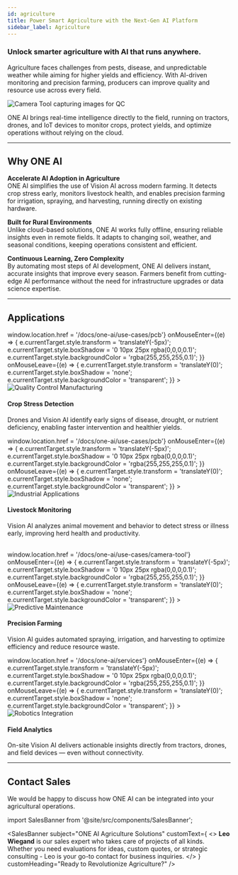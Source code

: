 ```yaml
---
id: agriculture
title: Power Smart Agriculture with the Next-Gen AI Platform
sidebar_label: Agriculture
---
```


### Unlock smarter agriculture with AI that runs anywhere.

Agriculture faces challenges from pests, disease, and unpredictable weather while aiming for higher yields and efficiency. With AI-driven monitoring and precision farming, producers can improve quality and resource use across every field.


<div style={{display:'flex', justifyContent:'center', margin:'20px 0'}}>
  <img src="/img/ai/one_ai_plugin/industries/Landwirtschaft(1).jpg" alt="Camera Tool capturing images for QC" style={{maxHeight:'320px', borderRadius:'8px'}} />
</div>

ONE AI brings real-time intelligence directly to the field, running on tractors, drones, and IoT devices to monitor crops, protect yields, and optimize operations without relying on the cloud.

---
## Why ONE AI

**Accelerate AI Adoption in Agriculture**  
ONE AI simplifies the use of Vision AI across modern farming. It detects crop stress early, monitors livestock health, and enables precision farming for irrigation, spraying, and harvesting, running directly on existing hardware.

**Built for Rural Environments**  
Unlike cloud-based solutions, ONE AI works fully offline, ensuring reliable insights even in remote fields. It adapts to changing soil, weather, and seasonal conditions, keeping operations consistent and efficient.

**Continuous Learning, Zero Complexity**  
By automating most steps of AI development, ONE AI delivers instant, accurate insights that improve every season. Farmers benefit from cutting-edge AI performance without the need for infrastructure upgrades or data science expertise.



---

## Applications

<div style={{display:'flex', justifyContent:'center', gap:'20px', margin:'20px 0', flexWrap:'wrap'}}>
  <div 
    style={{
      flex:'1', 
      minWidth:'280px', 
      textAlign:'center', 
      cursor:'pointer', 
      transition:'transform 0.3s ease, box-shadow 0.3s ease, background-color 0.3s ease', 
      padding:'15px', 
      borderRadius:'12px',
      backgroundColor:'transparent',
      ':hover': {
        transform:'translateY(-5px)', 
        boxShadow:'0 10px 25px rgba(0,0,0,0.1)',
        backgroundColor:'rgba(255,255,255,0.3)'
      }
    }}
    onClick={() => window.location.href = '/docs/one-ai/use-cases/pcb'}
    onMouseEnter={(e) => {
      e.currentTarget.style.transform = 'translateY(-5px)';
      e.currentTarget.style.boxShadow = '0 10px 25px rgba(0,0,0,0.1)';
      e.currentTarget.style.backgroundColor = 'rgba(255,255,255,0.1)';
    }}
    onMouseLeave={(e) => {
      e.currentTarget.style.transform = 'translateY(0)';
      e.currentTarget.style.boxShadow = 'none';
      e.currentTarget.style.backgroundColor = 'transparent';
    }}
  >
    <img src="/img/ai/one_ai_plugin/industries/CropStress.jpg" alt="Quality Control Manufacturing" style={{maxHeight:'320px', borderRadius:'8px', width:'100%'}} />
    <h4 style={{marginTop:'10px', marginBottom:'5px'}}>Crop Stress Detection</h4>
    <p style={{fontSize:'14px', color:'#787878ff', margin:'0', fontWeight:'bold'}}>Drones and Vision AI identify early signs of disease, drought, or nutrient deficiency, enabling faster intervention and healthier yields.</p>
  </div>
  <div 
    style={{
      flex:'1', 
      minWidth:'280px', 
      textAlign:'center', 
      cursor:'pointer', 
      transition:'transform 0.3s ease, box-shadow 0.3s ease, background-color 0.3s ease', 
      padding:'15px', 
      borderRadius:'12px',
      backgroundColor:'transparent',
      ':hover': {
        transform:'translateY(-5px)', 
        boxShadow:'0 10px 25px rgba(0,0,0,0.1)',
        backgroundColor:'rgba(255,255,255,0.3)'
      }
    }}
    onClick={() => window.location.href = '/docs/one-ai/use-cases/pcb'}
    onMouseEnter={(e) => {
      e.currentTarget.style.transform = 'translateY(-5px)';
      e.currentTarget.style.boxShadow = '0 10px 25px rgba(0,0,0,0.1)';
      e.currentTarget.style.backgroundColor = 'rgba(255,255,255,0.1)';
    }}
    onMouseLeave={(e) => {
      e.currentTarget.style.transform = 'translateY(0)';
      e.currentTarget.style.boxShadow = 'none';
      e.currentTarget.style.backgroundColor = 'transparent';
    }}
  >
    <img src="/img/ai/one_ai_plugin/industries/livestockmonitoring.jpg" alt="Industrial Applications" style={{maxHeight:'320px', borderRadius:'8px', width:'100%'}} />
    <h4 style={{marginTop:'10px', marginBottom:'5px'}}>Livestock Monitoring</h4>
    <p style={{fontSize:'14px', color:'#787878ff', margin:'0', fontWeight:'bold'}}>Vision AI analyzes animal movement and behavior to detect stress or illness early, improving herd health and productivity.</p>
  </div>
</div>
<br />
<div style={{display:'flex', justifyContent:'center', gap:'20px', margin:'20px 0', flexWrap:'wrap'}}>
  <div 
    style={{
      flex:'1', 
      minWidth:'280px', 
      textAlign:'center', 
      cursor:'pointer', 
      transition:'transform 0.3s ease, box-shadow 0.3s ease, background-color 0.3s ease', 
      padding:'15px', 
      borderRadius:'12px',
      backgroundColor:'transparent',
      ':hover': {
        transform:'translateY(-5px)', 
        boxShadow:'0 10px 25px rgba(0,0,0,0.1)',
        backgroundColor:'rgba(255,255,255,0.3)'
      }
    }}
    onClick={() => window.location.href = '/docs/one-ai/use-cases/camera-tool'}
    onMouseEnter={(e) => {
      e.currentTarget.style.transform = 'translateY(-5px)';
      e.currentTarget.style.boxShadow = '0 10px 25px rgba(0,0,0,0.1)';
      e.currentTarget.style.backgroundColor = 'rgba(255,255,255,0.1)';
    }}
    onMouseLeave={(e) => {
      e.currentTarget.style.transform = 'translateY(0)';
      e.currentTarget.style.boxShadow = 'none';
      e.currentTarget.style.backgroundColor = 'transparent';
    }}
  >
    <img src="/img/ai/one_ai_plugin/industries/PrecisionFarming.jpg" alt="Predictive Maintenance" style={{maxHeight:'320px', borderRadius:'8px', width:'100%'}} />
    <h4 style={{marginTop:'10px', marginBottom:'5px'}}>Precision Farming</h4>
    <p style={{fontSize:'14px', color:'#787878ff', margin:'0', fontWeight:'bold'}}>Vision AI guides automated spraying, irrigation, and harvesting to optimize efficiency and reduce resource waste.</p>
  </div>
  <div 
    style={{
      flex:'1', 
      minWidth:'280px', 
      textAlign:'center', 
      cursor:'pointer', 
      transition:'transform 0.3s ease, box-shadow 0.3s ease, background-color 0.3s ease', 
      padding:'15px', 
      borderRadius:'12px',
      backgroundColor:'transparent',
      ':hover': {
        transform:'translateY(-5px)', 
        boxShadow:'0 10px 25px rgba(0,0,0,0.1)',
        backgroundColor:'rgba(255,255,255,0.3)'
      }
    }}
    onClick={() => window.location.href = '/docs/one-ai/services'}
    onMouseEnter={(e) => {
      e.currentTarget.style.transform = 'translateY(-5px)';
      e.currentTarget.style.boxShadow = '0 10px 25px rgba(0,0,0,0.1)';
      e.currentTarget.style.backgroundColor = 'rgba(255,255,255,0.1)';
    }}
    onMouseLeave={(e) => {
      e.currentTarget.style.transform = 'translateY(0)';
      e.currentTarget.style.boxShadow = 'none';
      e.currentTarget.style.backgroundColor = 'transparent';
    }}
  >
    <img src="/img/ai/one_ai_plugin/industries/FieldAnalytics.jpg" alt="Robotics Integration" style={{maxHeight:'320px', borderRadius:'8px', width:'100%'}} />
    <h4 style={{marginTop:'10px', marginBottom:'5px'}}>Field Analytics</h4>
    <p style={{fontSize:'14px', color:'#787878ff', margin:'0', fontWeight:'bold'}}>On-site Vision AI delivers actionable insights directly from tractors, drones, and field devices — even without connectivity.</p>
  </div>
</div>


---

## Contact Sales

We would be happy to discuss how ONE AI can be integrated into your agricultural operations.

import SalesBanner from '@site/src/components/SalesBanner';

<SalesBanner 
  subject="ONE AI Agriculture Solutions" 
  customText={
    <>
      <strong>Leo Wiegand</strong> is our sales expert who takes care of projects of all kinds. Whether you need evaluations for ideas, custom quotes, or strategic consulting - Leo is your go-to contact for business inquiries.
    </>
  }
  customHeading="Ready to Revolutionize Agriculture?"
/>
